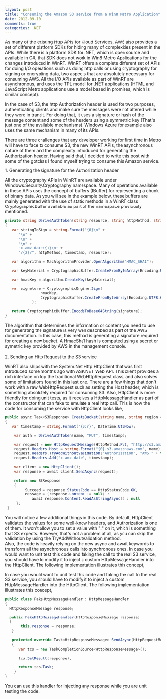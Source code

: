 ```yaml
---
layout: post
title: "Consuming the Amazon S3 service from a Win8 Metro Application"
date: 2012-09-10
comments: true
categories: .NET
---
```


As many of the existing Http APIs for Cloud Services, AWS also provides
a set of different platform SDKs for hiding many of complexities present
in the APIs. While there is a platform SDK for .NET, which is open
source and available in C\#, that SDK does not work in Win8 Metro
Applications for the changes introduced in WinRT. WinRT offers a
complete different set of APIs for doing I/O operations such as doing
http calls or using cryptography for signing or encrypting data, two
aspects that are absolutely necessary for consuming AWS. All the I/O
APIs available as part of WinRT are asynchronous, and uses the TPL model
for .NET applications (HTML and JavaScript Metro applications use a
model based in promises, which is similar concept). 

In the case of S3, the http Authorization header is used for two
purposes, authenticating clients and make sure the messages were not
altered while they were in transit. For doing that, it uses a signature
or hash of the message content and some of the headers using a symmetric
key (That's just one of the available mechanisms). Windows Azure for
example also uses the same mechanism in many of its APIs.

There are three challenges that any developer working for first time in
Metro will have to face to consume S3, the new WinRT APIs, the
asynchronous nature of them and the complexity introduced for generating
the Authorization header. Having said that, I decided to write this post
with some of the gotchas I found myself trying to consume this Amazon
service.

​1. Generating the signature for the Authorization header

All the cryptography APIs in WinRT are available under
Windows.Security.Cryptography namespace. Many of operations available in
these APIs uses the concept of buffers (IBuffer) for representing a
chunk of binary data. As you will see in the example below, these
buffers are mainly generated with the use of static methods in a WinRT
class CryptographicBuffer available as part of the namespace previously
mentioned.

```csharp
private string DeriveAuthToken(string resource, string httpMethod, string timestamp)
{
   var stringToSign = string.Format("{0}\n" +
      "\n" +
      "\n" +
      "\n" +
      "x-amz-date:{1}\n" +
      "/{2}/", httpMethod, timestamp, resource);

   var algorithm = MacAlgorithmProvider.OpenAlgorithm("HMAC_SHA1");

   var keyMaterial = CryptographicBuffer.CreateFromByteArray(Encoding.UTF8.GetBytes(this.secret));

   var hmacKey = algorithm.CreateKey(keyMaterial);

   var signature = CryptographicEngine.Sign(
                hmacKey,
                CryptographicBuffer.CreateFromByteArray(Encoding.UTF8.GetBytes(stringToSign))
            );

   return CryptographicBuffer.EncodeToBase64String(signature);
}
```

The algorithm that determines the information or content you need to use
for generating the signature is very well described as part of the AWS
documentation. In this case, this method is generating a signature
required for creating a new bucket. A HmacSha1 hash is computed using a
secret or symetric key provided by AWS in the management console. \
 \
2. Sending an Http Request to the S3 service

WinRT also ships with the System.Net.Http.HttpClient that was first
introduced some months ago with ASP.NET Web API. This client provides a
rich interface on top the traditional WebHttpRequest class, and also
solves some of limitations found in this last one. There are a few
things that don't work with a raw WebHttpRequest such as setting the
Host header, which is something absolutely required for consuming S3.
Also, HttpClient is more friendly for doing unit tests, as it receives a
HttpMessageHandler as part of the constructor that can fake to emulate a
real http call. This is how the code for consuming the service with
HttpClient looks like,

```csharp
public async Task<S3Response> CreateBucket(string name, string region = null, params string[] acl)
{
   var timestamp = string.Format("{0:r}", DateTime.UtcNow);

    var auth = DeriveAuthToken(name, "PUT", timestamp);

    var request = new HttpRequestMessage(HttpMethod.Put, "http://s3.amazonaws.com/");
    request.Headers.Host = string.Format("{0}.s3.amazonaws.com", name);
    request.Headers.TryAddWithoutValidation("Authorization", "AWS " + this.key + ":" + auth);
    request.Headers.Add("x-amz-date", timestamp);

    var client = new HttpClient();
    var response = await client.SendAsync(request);

    return new S3Response
    {
         Succeed = response.StatusCode == HttpStatusCode.OK,
         Message = (response.Content != null) ? 
            await response.Content.ReadAsStringAsync() : null
     };
 }
```

You will notice a few additional things in this code. By default,
HttpClient validates the values for some well-know headers, and
Authorization is one of them. It won't allow you to set a value with ":"
on it, which is something that S3 expects. However, that's not a problem
at all, as you can skip the validation by using the
TryAddWithoutValidation method. \
Also, the code is heavily relying on the new async and await keywords to
transform all the asynchronous calls into synchronous ones. In case you
would want to unit test this code and faking the call to the real S3
service, you should have to modify it to inject a custom
HttpMessageHandler into the HttpClient. The following implementation
illustrates this concept,

In case you would want to unit test this code and faking the call to the
real S3 service, you should have to modify it to inject a custom
HttpMessageHandler into the HttpClient. The following implementation
illustrates this concept,

```csharp
public class FakeHttpMessageHandler : HttpMessageHandler
{
  HttpResponseMessage response;

  public FakeHttpMessageHandler(HttpResponseMessage response)
  {
       this.response = response;
   }

   protected override Task<HttpResponseMessage> SendAsync(HttpRequestMessage request, System.Threading.CancellationToken cancellationToken)
   {
      var tcs = new TaskCompletionSource<HttpResponseMessage>();
            
      tcs.SetResult(response);

      return tcs.Task;
    }
}
```

You can use this handler for injecting any response while you are unit
testing the code.

